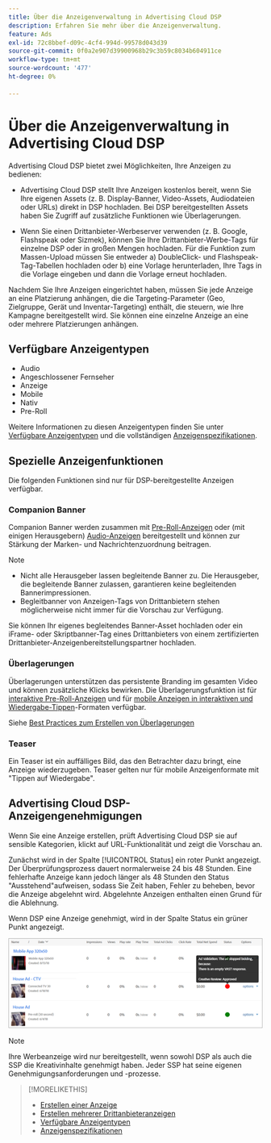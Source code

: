 ```yaml
---
title: Über die Anzeigenverwaltung in Advertising Cloud DSP
description: Erfahren Sie mehr über die Anzeigenverwaltung.
feature: Ads
exl-id: 72c8bbef-d09c-4cf4-994d-99578d043d39
source-git-commit: 0f0a2e907d39900968b29c3b59c8034b604911ce
workflow-type: tm+mt
source-wordcount: '477'
ht-degree: 0%

---
```


# Über die Anzeigenverwaltung in Advertising Cloud DSP

<!-- add "The Ads View (Dashboard?)" section -->

Advertising Cloud DSP bietet zwei Möglichkeiten, Ihre Anzeigen zu bedienen:

* Advertising Cloud DSP stellt Ihre Anzeigen kostenlos bereit, wenn Sie Ihre eigenen Assets (z. B. Display-Banner, Video-Assets, Audiodateien oder URLs) direkt in DSP hochladen. Bei DSP bereitgestellten Assets haben Sie Zugriff auf zusätzliche Funktionen wie Überlagerungen.

* Wenn Sie einen Drittanbieter-Werbeserver verwenden (z. B. Google, Flashspeak oder Sizmek), können Sie Ihre Drittanbieter-Werbe-Tags für einzelne DSP oder in großen Mengen hochladen. Für die Funktion zum Massen-Upload müssen Sie entweder a) DoubleClick- und Flashspeak-Tag-Tabellen hochladen oder b) eine Vorlage herunterladen, Ihre Tags in die Vorlage eingeben und dann die Vorlage erneut hochladen.<!-- need a list of all supported third-party ad servers; see file in future-tbd folder -->

Nachdem Sie Ihre Anzeigen eingerichtet haben, müssen Sie jede Anzeige an eine Platzierung anhängen, die die Targeting-Parameter (Geo, Zielgruppe, Gerät und Inventar-Targeting) enthält, die steuern, wie Ihre Kampagne bereitgestellt wird. Sie können eine einzelne Anzeige an eine oder mehrere Platzierungen anhängen.

## Verfügbare Anzeigentypen

* Audio
* Angeschlossener Fernseher
* Anzeige
* Mobile
* Nativ
* Pre-Roll

Weitere Informationen zu diesen Anzeigentypen finden Sie unter [Verfügbare Anzeigentypen](ad-types.md) und die vollständigen [Anzeigenspezifikationen](/help/dsp/assets/ad-specs.pdf).

## Spezielle Anzeigenfunktionen

Die folgenden Funktionen sind nur für DSP-bereitgestellte Anzeigen verfügbar.

### Companion Banner

Companion Banner werden zusammen mit [Pre-Roll-Anzeigen](ad-settings-pre-roll.md) oder (mit einigen Herausgebern) [Audio-Anzeigen](ad-settings-audio.md) bereitgestellt und können zur Stärkung der Marken- und Nachrichtenzuordnung beitragen.

>[!NOTE]
>
>* Nicht alle Herausgeber lassen begleitende Banner zu. Die Herausgeber, die begleitende Banner zulassen, garantieren keine begleitenden Bannerimpressionen.
>* Begleitbanner von Anzeigen-Tags von Drittanbietern stehen möglicherweise nicht immer für die Vorschau zur Verfügung.


Sie können Ihr eigenes begleitendes Banner-Asset hochladen oder ein iFrame- oder Skriptbanner-Tag eines Drittanbieters von einem zertifizierten Drittanbieter-Anzeigenbereitstellungspartner hochladen.

### Überlagerungen

Überlagerungen unterstützen das persistente Branding im gesamten Video und können zusätzliche Klicks bewirken. Die Überlagerungsfunktion ist für [interaktive Pre-Roll-Anzeigen](ad-settings-pre-roll.md) und für [mobile Anzeigen in interaktiven und Wiedergabe-Tippen](ad-settings-mobile.md)-Formaten verfügbar.

Siehe [Best Practices zum Erstellen von Überlagerungen](/help/dsp/campaign-management/ads/ad-best-practices-overlays.md)

### Teaser

Ein Teaser ist ein auffälliges Bild, das den Betrachter dazu bringt, eine Anzeige wiederzugeben. Teaser gelten nur für mobile Anzeigenformate mit &quot;Tippen auf Wiedergabe&quot;.

## Advertising Cloud DSP-Anzeigengenehmigungen

Wenn Sie eine Anzeige erstellen, prüft Advertising Cloud DSP sie auf sensible Kategorien, klickt auf URL-Funktionalität und zeigt die Vorschau an.

Zunächst wird in der Spalte [!UICONTROL Status] ein roter Punkt angezeigt. Der Überprüfungsprozess dauert normalerweise 24 bis 48 Stunden. Eine fehlerhafte Anzeige kann jedoch länger als 48 Stunden den Status &quot;Ausstehend&quot;aufweisen, sodass Sie Zeit haben, Fehler zu beheben, bevor die Anzeige abgelehnt wird. Abgelehnte Anzeigen enthalten einen Grund für die Ablehnung.

Wenn DSP eine Anzeige genehmigt, wird in der Spalte Status ein grüner Punkt angezeigt.

![Validierungsanzeiger in der  [!UICONTROL Status] Spalte](/help/dsp/assets/ad-approval-status.png)

>[!NOTE]
>
>Ihre Werbeanzeige wird nur bereitgestellt, wenn sowohl DSP als auch die SSP die Kreativinhalte genehmigt haben. Jeder SSP hat seine eigenen Genehmigungsanforderungen und -prozesse.

>[!MORELIKETHIS]
>
>* [Erstellen einer Anzeige](ad-create.md)
>* [Erstellen mehrerer Drittanbieteranzeigen](ad-create-third-party.md)
>* [Verfügbare Anzeigentypen](ad-types.md)
>* [Anzeigenspezifikationen](/help/dsp/assets/ad-specs.pdf)

